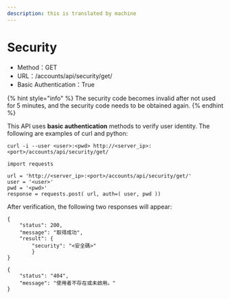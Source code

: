 ```yaml
---
description: this is translated by machine
---
```


# Security

* Method：GET
* URL：/accounts/api/security/get/
* Basic Authentication：True

{% hint style="info" %}
The security code becomes invalid after not used for 5 minutes, and the security code needs to be obtained again.
{% endhint %}

This API uses **basic authentication** methods to verify user identity. The following are examples of curl and python:

```text
curl -i --user <user>:<pwd> http://<server_ip>:<port>/accounts/api/security/get/
```

```text
import requests

url = 'http://<server_ip>:<port>/accounts/api/security/get/'
user = '<user>'
pwd = '<pwd>'
response = requests.post( url, auth=( user, pwd ))
```

After verification, the following two responses will appear:

```text
{    
    "status": 200,
    "message": "取得成功",
    "result": {
        "security": "<安全碼>"
        }
}
```

```text
{
    "status": "404",
    "message": "使用者不存在或未啟用。"
}
```

